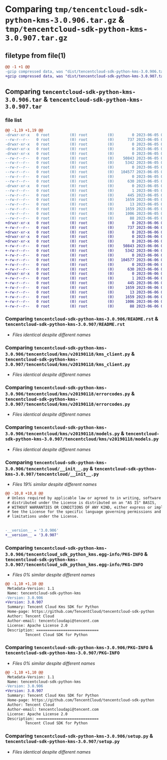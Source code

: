 # Comparing `tmp/tencentcloud-sdk-python-kms-3.0.906.tar.gz` & `tmp/tencentcloud-sdk-python-kms-3.0.907.tar.gz`

## filetype from file(1)

```diff
@@ -1 +1 @@
-gzip compressed data, was "dist/tencentcloud-sdk-python-kms-3.0.906.tar", last modified: Mon Jun  5 00:37:28 2023, max compression
+gzip compressed data, was "dist/tencentcloud-sdk-python-kms-3.0.907.tar", last modified: Tue Jun  6 02:29:37 2023, max compression
```

## Comparing `tencentcloud-sdk-python-kms-3.0.906.tar` & `tencentcloud-sdk-python-kms-3.0.907.tar`

### file list

```diff
@@ -1,19 +1,19 @@
-drwxr-xr-x   0 root         (0) root         (0)        0 2023-06-05 00:37:28.000000 tencentcloud-sdk-python-kms-3.0.906/
--rw-r--r--   0 root         (0) root         (0)      737 2023-06-05 00:37:28.000000 tencentcloud-sdk-python-kms-3.0.906/README.rst
-drwxr-xr-x   0 root         (0) root         (0)        0 2023-06-05 00:37:28.000000 tencentcloud-sdk-python-kms-3.0.906/tencentcloud/
-drwxr-xr-x   0 root         (0) root         (0)        0 2023-06-05 00:37:28.000000 tencentcloud-sdk-python-kms-3.0.906/tencentcloud/kms/
-drwxr-xr-x   0 root         (0) root         (0)        0 2023-06-05 00:37:28.000000 tencentcloud-sdk-python-kms-3.0.906/tencentcloud/kms/v20190118/
--rw-r--r--   0 root         (0) root         (0)    50843 2023-06-05 00:37:28.000000 tencentcloud-sdk-python-kms-3.0.906/tencentcloud/kms/v20190118/kms_client.py
--rw-r--r--   0 root         (0) root         (0)     5342 2023-06-05 00:37:28.000000 tencentcloud-sdk-python-kms-3.0.906/tencentcloud/kms/v20190118/errorcodes.py
--rw-r--r--   0 root         (0) root         (0)        0 2023-06-05 00:37:28.000000 tencentcloud-sdk-python-kms-3.0.906/tencentcloud/kms/v20190118/__init__.py
--rw-r--r--   0 root         (0) root         (0)   104577 2023-06-05 00:37:28.000000 tencentcloud-sdk-python-kms-3.0.906/tencentcloud/kms/v20190118/models.py
--rw-r--r--   0 root         (0) root         (0)        0 2023-06-05 00:37:28.000000 tencentcloud-sdk-python-kms-3.0.906/tencentcloud/kms/__init__.py
--rw-r--r--   0 root         (0) root         (0)      630 2023-06-05 00:37:28.000000 tencentcloud-sdk-python-kms-3.0.906/tencentcloud/__init__.py
-drwxr-xr-x   0 root         (0) root         (0)        0 2023-06-05 00:37:28.000000 tencentcloud-sdk-python-kms-3.0.906/tencentcloud_sdk_python_kms.egg-info/
--rw-r--r--   0 root         (0) root         (0)        1 2023-06-05 00:37:28.000000 tencentcloud-sdk-python-kms-3.0.906/tencentcloud_sdk_python_kms.egg-info/dependency_links.txt
--rw-r--r--   0 root         (0) root         (0)      445 2023-06-05 00:37:28.000000 tencentcloud-sdk-python-kms-3.0.906/tencentcloud_sdk_python_kms.egg-info/SOURCES.txt
--rw-r--r--   0 root         (0) root         (0)     1659 2023-06-05 00:37:28.000000 tencentcloud-sdk-python-kms-3.0.906/tencentcloud_sdk_python_kms.egg-info/PKG-INFO
--rw-r--r--   0 root         (0) root         (0)       13 2023-06-05 00:37:28.000000 tencentcloud-sdk-python-kms-3.0.906/tencentcloud_sdk_python_kms.egg-info/top_level.txt
--rw-r--r--   0 root         (0) root         (0)     1659 2023-06-05 00:37:28.000000 tencentcloud-sdk-python-kms-3.0.906/PKG-INFO
--rw-r--r--   0 root         (0) root         (0)     1006 2023-06-05 00:37:28.000000 tencentcloud-sdk-python-kms-3.0.906/setup.py
--rw-r--r--   0 root         (0) root         (0)       88 2023-06-05 00:37:28.000000 tencentcloud-sdk-python-kms-3.0.906/setup.cfg
+drwxr-xr-x   0 root         (0) root         (0)        0 2023-06-06 02:29:37.000000 tencentcloud-sdk-python-kms-3.0.907/
+-rw-r--r--   0 root         (0) root         (0)      737 2023-06-06 02:29:37.000000 tencentcloud-sdk-python-kms-3.0.907/README.rst
+drwxr-xr-x   0 root         (0) root         (0)        0 2023-06-06 02:29:37.000000 tencentcloud-sdk-python-kms-3.0.907/tencentcloud/
+drwxr-xr-x   0 root         (0) root         (0)        0 2023-06-06 02:29:37.000000 tencentcloud-sdk-python-kms-3.0.907/tencentcloud/kms/
+drwxr-xr-x   0 root         (0) root         (0)        0 2023-06-06 02:29:37.000000 tencentcloud-sdk-python-kms-3.0.907/tencentcloud/kms/v20190118/
+-rw-r--r--   0 root         (0) root         (0)    50843 2023-06-06 02:29:37.000000 tencentcloud-sdk-python-kms-3.0.907/tencentcloud/kms/v20190118/kms_client.py
+-rw-r--r--   0 root         (0) root         (0)     5342 2023-06-06 02:29:37.000000 tencentcloud-sdk-python-kms-3.0.907/tencentcloud/kms/v20190118/errorcodes.py
+-rw-r--r--   0 root         (0) root         (0)        0 2023-06-06 02:29:37.000000 tencentcloud-sdk-python-kms-3.0.907/tencentcloud/kms/v20190118/__init__.py
+-rw-r--r--   0 root         (0) root         (0)   104577 2023-06-06 02:29:37.000000 tencentcloud-sdk-python-kms-3.0.907/tencentcloud/kms/v20190118/models.py
+-rw-r--r--   0 root         (0) root         (0)        0 2023-06-06 02:29:37.000000 tencentcloud-sdk-python-kms-3.0.907/tencentcloud/kms/__init__.py
+-rw-r--r--   0 root         (0) root         (0)      630 2023-06-06 02:29:37.000000 tencentcloud-sdk-python-kms-3.0.907/tencentcloud/__init__.py
+drwxr-xr-x   0 root         (0) root         (0)        0 2023-06-06 02:29:37.000000 tencentcloud-sdk-python-kms-3.0.907/tencentcloud_sdk_python_kms.egg-info/
+-rw-r--r--   0 root         (0) root         (0)        1 2023-06-06 02:29:37.000000 tencentcloud-sdk-python-kms-3.0.907/tencentcloud_sdk_python_kms.egg-info/dependency_links.txt
+-rw-r--r--   0 root         (0) root         (0)      445 2023-06-06 02:29:37.000000 tencentcloud-sdk-python-kms-3.0.907/tencentcloud_sdk_python_kms.egg-info/SOURCES.txt
+-rw-r--r--   0 root         (0) root         (0)     1659 2023-06-06 02:29:37.000000 tencentcloud-sdk-python-kms-3.0.907/tencentcloud_sdk_python_kms.egg-info/PKG-INFO
+-rw-r--r--   0 root         (0) root         (0)       13 2023-06-06 02:29:37.000000 tencentcloud-sdk-python-kms-3.0.907/tencentcloud_sdk_python_kms.egg-info/top_level.txt
+-rw-r--r--   0 root         (0) root         (0)     1659 2023-06-06 02:29:37.000000 tencentcloud-sdk-python-kms-3.0.907/PKG-INFO
+-rw-r--r--   0 root         (0) root         (0)     1006 2023-06-06 02:29:37.000000 tencentcloud-sdk-python-kms-3.0.907/setup.py
+-rw-r--r--   0 root         (0) root         (0)       88 2023-06-06 02:29:37.000000 tencentcloud-sdk-python-kms-3.0.907/setup.cfg
```

### Comparing `tencentcloud-sdk-python-kms-3.0.906/README.rst` & `tencentcloud-sdk-python-kms-3.0.907/README.rst`

 * *Files identical despite different names*

### Comparing `tencentcloud-sdk-python-kms-3.0.906/tencentcloud/kms/v20190118/kms_client.py` & `tencentcloud-sdk-python-kms-3.0.907/tencentcloud/kms/v20190118/kms_client.py`

 * *Files identical despite different names*

### Comparing `tencentcloud-sdk-python-kms-3.0.906/tencentcloud/kms/v20190118/errorcodes.py` & `tencentcloud-sdk-python-kms-3.0.907/tencentcloud/kms/v20190118/errorcodes.py`

 * *Files identical despite different names*

### Comparing `tencentcloud-sdk-python-kms-3.0.906/tencentcloud/kms/v20190118/models.py` & `tencentcloud-sdk-python-kms-3.0.907/tencentcloud/kms/v20190118/models.py`

 * *Files identical despite different names*

### Comparing `tencentcloud-sdk-python-kms-3.0.906/tencentcloud/__init__.py` & `tencentcloud-sdk-python-kms-3.0.907/tencentcloud/__init__.py`

 * *Files 19% similar despite different names*

```diff
@@ -10,8 +10,8 @@
 # Unless required by applicable law or agreed to in writing, software
 # distributed under the License is distributed on an "AS IS" BASIS,
 # WITHOUT WARRANTIES OR CONDITIONS OF ANY KIND, either express or implied.
 # See the License for the specific language governing permissions and
 # limitations under the License.
 
 
-__version__ = '3.0.906'
+__version__ = '3.0.907'
```

### Comparing `tencentcloud-sdk-python-kms-3.0.906/tencentcloud_sdk_python_kms.egg-info/PKG-INFO` & `tencentcloud-sdk-python-kms-3.0.907/tencentcloud_sdk_python_kms.egg-info/PKG-INFO`

 * *Files 0% similar despite different names*

```diff
@@ -1,10 +1,10 @@
 Metadata-Version: 1.1
 Name: tencentcloud-sdk-python-kms
-Version: 3.0.906
+Version: 3.0.907
 Summary: Tencent Cloud Kms SDK for Python
 Home-page: https://github.com/TencentCloud/tencentcloud-sdk-python
 Author: Tencent Cloud
 Author-email: tencentcloudapi@tencent.com
 License: Apache License 2.0
 Description: ============================
         Tencent Cloud SDK for Python
```

### Comparing `tencentcloud-sdk-python-kms-3.0.906/PKG-INFO` & `tencentcloud-sdk-python-kms-3.0.907/PKG-INFO`

 * *Files 0% similar despite different names*

```diff
@@ -1,10 +1,10 @@
 Metadata-Version: 1.1
 Name: tencentcloud-sdk-python-kms
-Version: 3.0.906
+Version: 3.0.907
 Summary: Tencent Cloud Kms SDK for Python
 Home-page: https://github.com/TencentCloud/tencentcloud-sdk-python
 Author: Tencent Cloud
 Author-email: tencentcloudapi@tencent.com
 License: Apache License 2.0
 Description: ============================
         Tencent Cloud SDK for Python
```

### Comparing `tencentcloud-sdk-python-kms-3.0.906/setup.py` & `tencentcloud-sdk-python-kms-3.0.907/setup.py`

 * *Files identical despite different names*

